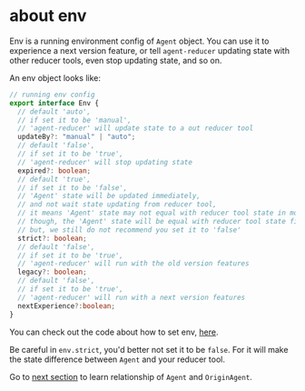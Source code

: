 # about env

Env is a running environment config of `Agent` object. You can use it to experience a next version feature, or tell `agent-reducer` updating state with other reducer tools, even stop updating state, and so on.

An env object looks like:
```typescript
// running env config
export interface Env {
  // default 'auto', 
  // if set it to be 'manual', 
  // 'agent-reducer' will update state to a out reducer tool 
  updateBy?: "manual" | "auto";
  // default 'false',
  // if set it to be 'true',
  // 'agent-reducer' will stop updating state
  expired?: boolean;
  // default 'true',
  // if set it to be 'false',
  // 'Agent' state will be updated immediately,
  // and not wait state updating from reducer tool,
  // it means 'Agent' state may not equal with reducer tool state in moment.
  // though, the 'Agent' state will be equal with reducer tool state finally,
  // but, we still do not recommend you set it to 'false' 
  strict?: boolean;
  // default 'false',
  // if set it to be 'true',
  // 'agent-reducer' will run with the old version features
  legacy?: boolean;
  // default 'false',
  // if set it to be 'true',
  // 'agent-reducer' will run with a next version features
  nextExperience?:boolean;
}
```
You can check out the code about how to set env, [here](https://github.com/filefoxper/agent-reducer/blob/master/test/en/guides/tryEnv.spec.ts).

Be careful in `env.strict`, you'd better not set it to be `false`. For it will make the state difference between `Agent` and your reducer tool.

Go to [next section](https://github.com/filefoxper/agent-reducer/blob/master/documents/en/guides/model_agent_relationship.md) to learn relationship of `Agent` and `OriginAgent`.
